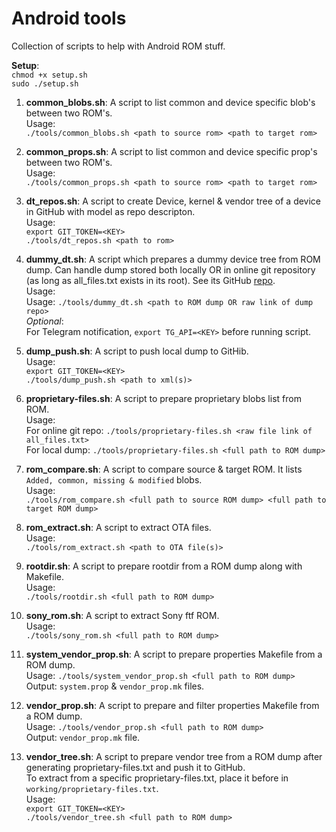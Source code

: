 
# Android tools
Collection of scripts to help with Android ROM stuff.  
  
**Setup**:  
`chmod +x setup.sh`  
`sudo ./setup.sh`
  
1. **common_blobs.sh**: A script to list common and device specific blob's between two ROM's.  
Usage:  
`./tools/common_blobs.sh <path to source rom> <path to target rom>`

2. **common_props.sh**: A script to list common and device specific prop's between two ROM's.  
Usage:  
`./tools/common_props.sh <path to source rom> <path to target rom>`

3. **dt_repos.sh**: A script to create Device, kernel & vendor tree of a device in GitHub with model as repo descripton.  
Usage:  
`export GIT_TOKEN=<KEY>`  
`./tools/dt_repos.sh <path to rom>`

4. **dummy_dt.sh**: A script which prepares a dummy device tree from ROM dump. Can handle dump stored both locally OR in online git repository (as long as all_files.txt exists in its root). See its GitHub [repo](https://github.com/ShivamKumarJha/Dummy_DT/).  
Usage:  
Usage: `./tools/dummy_dt.sh <path to ROM dump OR raw link of dump repo>`  
*Optional*:  
For Telegram notification, `export TG_API=<KEY>` before running script.

5. **dump_push.sh**: A script to push local dump to GitHib.  
Usage:  
`export GIT_TOKEN=<KEY>`  
`./tools/dump_push.sh <path to xml(s)>`

6. **proprietary-files.sh**: A script to prepare proprietary blobs list from ROM.  
Usage:  
For online git repo: `./tools/proprietary-files.sh <raw file link of all_files.txt>`  
For local dump: `./tools/proprietary-files.sh <full path to ROM dump>`

7. **rom_compare.sh**: A script to compare source & target ROM. It lists `Added, common, missing & modified` blobs.  
Usage:  
`./tools/rom_compare.sh <full path to source ROM dump> <full path to target ROM dump>`

8. **rom_extract.sh**: A script to extract OTA files.  
Usage:  
`./tools/rom_extract.sh <path to OTA file(s)>`

9. **rootdir.sh**: A script to prepare rootdir from a ROM dump along with Makefile.  
Usage:  
`./tools/rootdir.sh <full path to ROM dump>`

10. **sony_rom.sh**: A script to extract Sony ftf ROM.  
Usage:  
`./tools/sony_rom.sh <full path to ROM dump>`

11. **system_vendor_prop.sh**: A script to prepare properties Makefile from a ROM dump.  
Usage: `./tools/system_vendor_prop.sh <full path to ROM dump>`  
Output: `system.prop` & `vendor_prop.mk` files.  

12. **vendor_prop.sh**: A script to prepare and filter properties Makefile from a ROM dump.  
Usage: `./tools/vendor_prop.sh <full path to ROM dump>`  
Output: `vendor_prop.mk` file.  

13. **vendor_tree.sh**: A script to prepare vendor tree from a ROM dump after generating proprietary-files.txt and push it to GitHub.  
To extract from a specific proprietary-files.txt, place it before in `working/proprietary-files.txt`.  
Usage:  
`export GIT_TOKEN=<KEY>`  
`./tools/vendor_tree.sh <full path to ROM dump>`  
